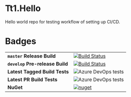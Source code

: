# Tt1.Hello
Hello world repo for testing workflow of setting up CI/CD.

# Badges

|     |     |
| --- | --- |
| **`master` Release Build** | [![Build Status](https://dev.azure.com/tylertest1/tt1-hello/_apis/build/status/tyler-test1.Tt1.Hello%20Tagged%20Builds?branchName=master)](https://dev.azure.com/tylertest1/tt1-hello/_build/latest?definitionId=2&branchName=master) |
| **`develop` Pre-release Build** | [![Build Status](https://dev.azure.com/tylertest1/tt1-hello/_apis/build/status/tyler-test1.Tt1.Hello%20Tagged%20Builds?branchName=develop)](https://dev.azure.com/tylertest1/tt1-hello/_build/latest?definitionId=2&branchName=develop) |
| **Latest Tagged Build Tests** | ![Azure DevOps tests](https://img.shields.io/azure-devops/tests/tylertest1/tt1-hello/2.svg) |
| **Latest PR Build Tests** | ![Azure DevOps tests](https://img.shields.io/azure-devops/tests/tylertest1/tt1-hello/1.svg) |
| **NuGet** | [![nuget](https://img.shields.io/nuget/v/TW.Resfit.Core.svg)](https://www.nuget.org/packages/Ease.Util/)
